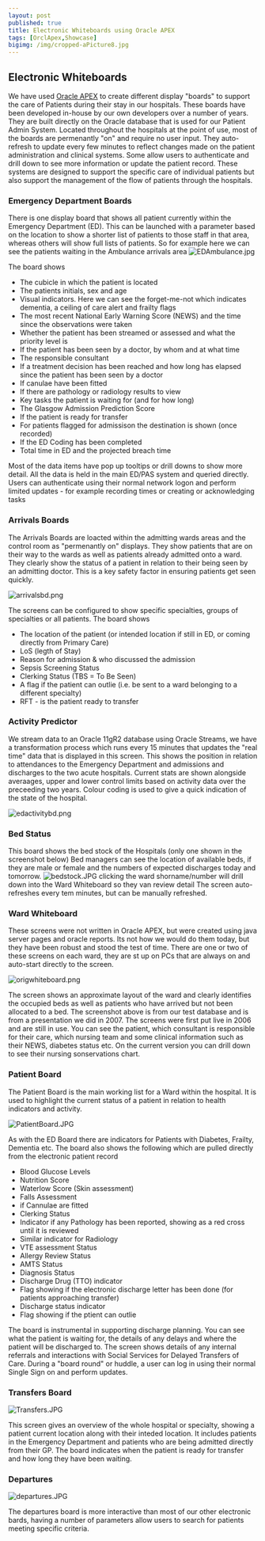 ```yaml
---
layout: post
published: true
title: Electronic Whiteboards using Oracle APEX
tags: [OrclApex,Showcase]
bigimg: /img/cropped-aPicture8.jpg
---
```


## Electronic Whiteboards

We have used [Oracle APEX](https://apex.oracle.com/) to create different display "boards" to support the care of Patients during their stay in our hospitals. These boards have been developed in-house by our own developers over a number of years. They are built directly on the Oracle database that is used for our Patient Admin System.
Located throughout the hospitals at the point of use, most of the boards are permenantly "on" and require no user input. They auto-refresh to update every few minutes to reflect changes made on the patient administration and clinical systems. Some allow users to authenticate and drill down to see more information or update the patient record.
These systems are designed to support the specific care of individual patients but also support the management of the flow of patients through the hospitals.

### Emergency Department Boards

There is one display board that shows all patient currently within the Emergency Department (ED). This can be launched with a parameter based on the location to show a shorter list of patients to those staff in that area, whereas others will show full lists of patients.
So for example here we can see the patients waiting in the Ambulance arrivals area
![EDAmbulance.jpg]({{site.baseurl}}/img/EDAmbulance.jpg)

The board shows
- The cubicle in which the patient is located
- The patients initials, sex and age
- Visual indicators. Here we can see the forget-me-not which indicates dementia, a ceiling of care alert and frailty flags
- The most recent National Early Warning Score (NEWS) and the time since the observations were taken
- Whether the patient has been streamed or assessed and what the priority level is
- If the patient has been seen by a doctor, by whom and at what time
- The responsible consultant
- If a treatment decision has been reached and how long has elapsed since the patient has been seen by a doctor 
- If canulae have been fitted
- If there are pathology or radiology results to view
- Key tasks the patient is waiting for (and for how long)
- The Glasgow Admission Prediction Score
- If the patient is ready for transfer
- For patients flagged for admissison the destination is shown (once recorded)
- If the ED Coding has been completed
- Total time in ED and the projected breach time

Most of the data items have pop up tooltips or drill downs to show more detail. All the data is held in the main ED/PAS system and queried directly. Users can authenticate using their normal network logon and perform limited updates - for example recording times or creating or acknowledging tasks 

### Arrivals Boards

The Arrivals Boards are loacted within the admitting wards areas and the control room as "permenantly on" displays. They show patients that are on their way to the wards as well as patients already admitted onto a ward. They clearly show the status of a patient in relation to their being seen by an admitting doctor. This is a key safety factor in ensuring patients get seen quickly.

![arrivalsbd.png]({{site.baseurl}}/img/arrivalsbd.png)

The screens can be configured to show specific specialties, groups of specialties or all patients. 
The board shows
- The location of the patient (or intended location if still in ED, or coming directly from Primary Care)
- LoS (legth of Stay)
- Reason for admission & who discussed the admission 
- Sepsis Screening Status
- Clerking Status (TBS = To Be Seen)
- A flag if the patient can outlie (i.e. be sent to a ward belonging to a different specialty)
- RFT - is the patient ready to transfer

### Activity Predictor

We stream data to an Oracle 11gR2 database using Oracle Streams, we have a transformation process which runs every 15 minutes that updates the "real time" data that is displayed in this screen. This shows the position in relation to attendances to the Emergency Department and admissions and discharges to the two acute hospitals.
Current stats are shown alongside averaages, upper and lower control limits based on activity data over the preceeding two years. Colour coding is used to give a quick indication of the state of the hospital.

![edactivitybd.png]({{site.baseurl}}/img/edactivitybd.png)

### Bed Status
This board shows the bed stock of the Hospitals (only one shown in the screenshot below)
Bed managers can see the location of available beds, if they are male or female and the numbers of expected discharges today and tomorrow.
![bedstock.JPG]({{site.baseurl}}/img/bedstock.JPG)
clicking the ward shorname/number will drill down into the Ward Whiteboard so they van review detail
The screen auto-refreshes every tem minutes, but can be manually refreshed.

### Ward Whiteboard
These screens were not written in Oracle APEX, but were created using java server pages and oracle reports. Its not how we would do them today, but they have been robust and stood the test of time.
There are one or two of these screens on each ward, they are st up on PCs that are always on and auto-start directly to the screen.

![origwhiteboard.png]({{site.baseurl}}/img/origwhiteboard.png)

The screen shows an approximate layout of the ward and clearly identifies the occupied beds as well as patients who have arrived but not been allocated to a bed. The screenshot above is from our test database and is from a presentation we did in 2007. The screens were first put live in 2006 and are still in use. You can see the patient, which consultant is responsible for their care, which nursing team and some clinical information such as their NEWS, diabetes status etc.
On the current version you can drill down to see their nursing sonservations chart.

### Patient Board

The Patient Board is the main working list for a Ward within the hospital. It is used to highlight the current status of a patient in relation to health indicators and activity. 

![PatientBoard.JPG]({{site.baseurl}}/img/PatientBoard.JPG)

As with the ED Board there are indicators for Patients with Diabetes, Frailty, Dementia etc. The board also shows the following which are pulled directly from the electronic patient record
- Blood Glucose Levels
- Nutrition Score
- Waterlow Score (Skin assessment)
- Falls Assessment
- if Cannulae are fitted
- Clerking Status
- Indicator if any Pathology has been reported, showing as a red cross until it is reviewed
- Similar indicator for Radiology
- VTE assessment Status
- Allergy Review Status
- AMTS Status
- Diagnosis Status
- Discharge Drug (TTO) indicator
- Flag showing if the electronic discharge letter has been done (for patients approaching transfer)
- Discharge status indicator
- Flag showing if the ptient can outlie

The board is instrumental in supporting discharge planning. You can see what the patient is waiting for, the details of any delays and where the patient will be discharged to. The screen shows details of any internal referrals and interactions with Social Services for Delayed Transfers of Care.
During a "board round" or huddle, a user can log in using their normal Single Sign on and perform updates.


### Transfers Board

![Transfers.JPG]({{site.baseurl}}/img/Transfers.JPG)

This screen gives an overview of the whole hospital or specialty, showing a patient current location along with their inteded location. It includes patients in the Emergency Department and patients who are being admitted directly from their GP. The board indicates when the patient is ready for transfer and how long they have been waiting.

### Departures

![departures.JPG]({{site.baseurl}}/img/departures.JPG)

The departures board is more interactive than most of our other electronic bards, having a number of parameters allow users to search for patients meeting specific criteria.





